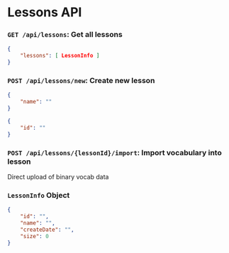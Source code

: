 # Lessons API

### `GET /api/lessons`: Get all lessons
```json
{
	"lessons": [ LessonInfo ]
}
```

### `POST /api/lessons/new`: Create new lesson
```json
{
	"name": ""
}
```
```json
{
	"id": ""
}
```

### `POST /api/lessons/{lessonId}/import`: Import vocabulary into lesson
Direct upload of binary vocab data


### `LessonInfo` Object
```json
{
	"id": "",
	"name": "",
	"createDate": "",
	"size": 0
}
```
